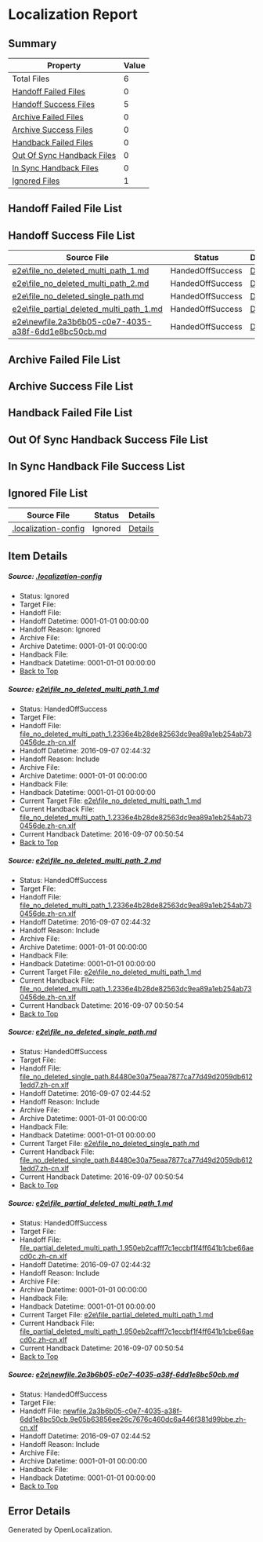 # <a name='report-top'></a> Localization Report

## Summary
 Property | Value 
 -------- | ----- 
 Total Files | 6
[ Handoff Failed Files ](#handoff-failed-list)| 0
[ Handoff Success Files ](#handoff-success-list)| 5
[ Archive Failed Files ](#archive-failed-list)| 0
[ Archive Success Files ](#archive-success-list)| 0
[ Handback Failed Files ](#handback-failed-list)| 0
[ Out Of Sync Handback Files ](#outofsync-handback-success-list)| 0
[ In Sync Handback Files ](#insync-handback-success-list)| 0
[ Ignored Files ](#ignored-list)| 1

## <a name='handoff-failed-list'></a> Handoff Failed File List

## <a name='handoff-success-list'></a> Handoff Success File List
 Source File | Status | Details 
 ----------- | ------ | ------- 
 [e2e\file_no_deleted_multi_path_1.md](https://github.com/OpenLocalizationTestOrg/ol-test0/blob/4b3027ca9e612ed6324012ac998ed5bd5a5909ac/e2e/file_no_deleted_multi_path_1.md) | HandedOffSuccess | [Details](#459f4290b2f010babb7beeefcc86f01fad4fb2c31)
 [e2e\file_no_deleted_multi_path_2.md](https://github.com/OpenLocalizationTestOrg/ol-test0/blob/76e4ca7b283335e24d61bfbcce24d139151701db/e2e/file_no_deleted_multi_path_2.md) | HandedOffSuccess | [Details](#459f4290b2f010babb7beeefcc86f01fad4fb2c32)
 [e2e\file_no_deleted_single_path.md](https://github.com/OpenLocalizationTestOrg/ol-test0/blob/76e4ca7b283335e24d61bfbcce24d139151701db/e2e/file_no_deleted_single_path.md) | HandedOffSuccess | [Details](#e5c6e309b28be05891e40a69a50b26c069b2d6693)
 [e2e\file_partial_deleted_multi_path_1.md](https://github.com/OpenLocalizationTestOrg/ol-test0/blob/4b3027ca9e612ed6324012ac998ed5bd5a5909ac/e2e/file_partial_deleted_multi_path_1.md) | HandedOffSuccess | [Details](#af2c5757bbc9aed18cc0c63a7d1f814b2849479c4)
 [e2e\newfile.2a3b6b05-c0e7-4035-a38f-6dd1e8bc50cb.md](https://github.com/OpenLocalizationTestOrg/ol-test0/blob/76e4ca7b283335e24d61bfbcce24d139151701db/e2e/newfile.2a3b6b05-c0e7-4035-a38f-6dd1e8bc50cb.md) | HandedOffSuccess | [Details](#1732d70165754a53e009dca2c449a35c5be813715)

## <a name='archive-failed-list'></a> Archive Failed File List

## <a name='archive-success-list'></a> Archive Success File List

## <a name='handback-failed-list'></a> Handback Failed File List

## <a name='outofsync-handback-success-list'></a> Out Of Sync Handback Success File List

## <a name='insync-handback-success-list'></a> In Sync Handback File Success List

## <a name='ignored-list'></a> Ignored File List
 Source File | Status | Details 
 ----------- | ------ | ------- 
 [.localization-config](https://github.com/OpenLocalizationTestOrg/ol-test0/blob/76e4ca7b283335e24d61bfbcce24d139151701db/.localization-config) | Ignored | [Details](#3d4f252ac210baf56311d7e97dcc2db10974dbd20)

## Item Details
##### <a name='3d4f252ac210baf56311d7e97dcc2db10974dbd20'></a> Source: [.localization-config](https://github.com/OpenLocalizationTestOrg/ol-test0/blob/76e4ca7b283335e24d61bfbcce24d139151701db/.localization-config)
* Status: Ignored
* Target File: 
* Handoff File: 
* Handoff Datetime: 0001-01-01 00:00:00
* Handoff Reason: Ignored
* Archive File: 
* Archive Datetime: 0001-01-01 00:00:00
* Handback File: 
* Handback Datetime: 0001-01-01 00:00:00
* [Back to Top](#report-top)

##### <a name='459f4290b2f010babb7beeefcc86f01fad4fb2c31'></a> Source: [e2e\file_no_deleted_multi_path_1.md](https://github.com/OpenLocalizationTestOrg/ol-test0/blob/4b3027ca9e612ed6324012ac998ed5bd5a5909ac/e2e/file_no_deleted_multi_path_1.md)
* Status: HandedOffSuccess
* Target File: 
* Handoff File: [file_no_deleted_multi_path_1.2336e4b28de82563dc9ea89a1eb254ab730456de.zh-cn.xlf](https://github.com/OpenLocalizationTestOrg/ol-test0-handoff/blob/d4b702c2568ca927ca937159923393cba53ce1d7/ol-handoff/OpenLocalizationTestOrg/ol-test0-zhcn/ci/mt/file_no_deleted_multi_path_1.2336e4b28de82563dc9ea89a1eb254ab730456de.zh-cn.xlf)
* Handoff Datetime: 2016-09-07 02:44:32
* Handoff Reason: Include
* Archive File: 
* Archive Datetime: 0001-01-01 00:00:00
* Handback File: 
* Handback Datetime: 0001-01-01 00:00:00
* Current Target File: [e2e\file_no_deleted_multi_path_1.md](https://github.com/OpenLocalizationTestOrg/ol-test0-zhcn/blob/a43ad35aee65f8b50d127479f4a6fd81221b7a6e/e2e/file_no_deleted_multi_path_1.md)
* Current Handback File: [file_no_deleted_multi_path_1.2336e4b28de82563dc9ea89a1eb254ab730456de.zh-cn.xlf](https://github.com/OpenLocalizationTestOrg/ol-test0-handback/blob/451f746e55c3bdb636a78d7f82712957f3f51be1/ol-handback/OpenLocalizationTestOrg/ol-test0-zhcn/ci/mt/file_no_deleted_multi_path_1.2336e4b28de82563dc9ea89a1eb254ab730456de.zh-cn.xlf)
* Current Handback Datetime: 2016-09-07 00:50:54
* [Back to Top](#report-top)

##### <a name='459f4290b2f010babb7beeefcc86f01fad4fb2c32'></a> Source: [e2e\file_no_deleted_multi_path_2.md](https://github.com/OpenLocalizationTestOrg/ol-test0/blob/76e4ca7b283335e24d61bfbcce24d139151701db/e2e/file_no_deleted_multi_path_2.md)
* Status: HandedOffSuccess
* Target File: 
* Handoff File: [file_no_deleted_multi_path_1.2336e4b28de82563dc9ea89a1eb254ab730456de.zh-cn.xlf](https://github.com/OpenLocalizationTestOrg/ol-test0-handoff/blob/d4b702c2568ca927ca937159923393cba53ce1d7/ol-handoff/OpenLocalizationTestOrg/ol-test0-zhcn/ci/mt/file_no_deleted_multi_path_1.2336e4b28de82563dc9ea89a1eb254ab730456de.zh-cn.xlf)
* Handoff Datetime: 2016-09-07 02:44:32
* Handoff Reason: Include
* Archive File: 
* Archive Datetime: 0001-01-01 00:00:00
* Handback File: 
* Handback Datetime: 0001-01-01 00:00:00
* Current Target File: [e2e\file_no_deleted_multi_path_1.md](https://github.com/OpenLocalizationTestOrg/ol-test0-zhcn/blob/a43ad35aee65f8b50d127479f4a6fd81221b7a6e/e2e/file_no_deleted_multi_path_1.md)
* Current Handback File: [file_no_deleted_multi_path_1.2336e4b28de82563dc9ea89a1eb254ab730456de.zh-cn.xlf](https://github.com/OpenLocalizationTestOrg/ol-test0-handback/blob/451f746e55c3bdb636a78d7f82712957f3f51be1/ol-handback/OpenLocalizationTestOrg/ol-test0-zhcn/ci/mt/file_no_deleted_multi_path_1.2336e4b28de82563dc9ea89a1eb254ab730456de.zh-cn.xlf)
* Current Handback Datetime: 2016-09-07 00:50:54
* [Back to Top](#report-top)

##### <a name='e5c6e309b28be05891e40a69a50b26c069b2d6693'></a> Source: [e2e\file_no_deleted_single_path.md](https://github.com/OpenLocalizationTestOrg/ol-test0/blob/76e4ca7b283335e24d61bfbcce24d139151701db/e2e/file_no_deleted_single_path.md)
* Status: HandedOffSuccess
* Target File: 
* Handoff File: [file_no_deleted_single_path.84480e30a75eaa7877ca77d49d2059db6121edd7.zh-cn.xlf](https://github.com/OpenLocalizationTestOrg/ol-test0-handoff/blob/f70a3f82bf85e0d3cfbdcf1caf34d47345624f7b/ol-handoff/OpenLocalizationTestOrg/ol-test0-zhcn/ci/mt/file_no_deleted_single_path.84480e30a75eaa7877ca77d49d2059db6121edd7.zh-cn.xlf)
* Handoff Datetime: 2016-09-07 02:44:52
* Handoff Reason: Include
* Archive File: 
* Archive Datetime: 0001-01-01 00:00:00
* Handback File: 
* Handback Datetime: 0001-01-01 00:00:00
* Current Target File: [e2e\file_no_deleted_single_path.md](https://github.com/OpenLocalizationTestOrg/ol-test0-zhcn/blob/a43ad35aee65f8b50d127479f4a6fd81221b7a6e/e2e/file_no_deleted_single_path.md)
* Current Handback File: [file_no_deleted_single_path.84480e30a75eaa7877ca77d49d2059db6121edd7.zh-cn.xlf](https://github.com/OpenLocalizationTestOrg/ol-test0-handback/blob/451f746e55c3bdb636a78d7f82712957f3f51be1/ol-handback/OpenLocalizationTestOrg/ol-test0-zhcn/ci/mt/file_no_deleted_single_path.84480e30a75eaa7877ca77d49d2059db6121edd7.zh-cn.xlf)
* Current Handback Datetime: 2016-09-07 00:50:54
* [Back to Top](#report-top)

##### <a name='af2c5757bbc9aed18cc0c63a7d1f814b2849479c4'></a> Source: [e2e\file_partial_deleted_multi_path_1.md](https://github.com/OpenLocalizationTestOrg/ol-test0/blob/4b3027ca9e612ed6324012ac998ed5bd5a5909ac/e2e/file_partial_deleted_multi_path_1.md)
* Status: HandedOffSuccess
* Target File: 
* Handoff File: [file_partial_deleted_multi_path_1.950eb2cafff7c1eccbf1f4ff641b1cbe66aecd0c.zh-cn.xlf](https://github.com/OpenLocalizationTestOrg/ol-test0-handoff/blob/d4b702c2568ca927ca937159923393cba53ce1d7/ol-handoff/OpenLocalizationTestOrg/ol-test0-zhcn/ci/mt/file_partial_deleted_multi_path_1.950eb2cafff7c1eccbf1f4ff641b1cbe66aecd0c.zh-cn.xlf)
* Handoff Datetime: 2016-09-07 02:44:32
* Handoff Reason: Include
* Archive File: 
* Archive Datetime: 0001-01-01 00:00:00
* Handback File: 
* Handback Datetime: 0001-01-01 00:00:00
* Current Target File: [e2e\file_partial_deleted_multi_path_1.md](https://github.com/OpenLocalizationTestOrg/ol-test0-zhcn/blob/a43ad35aee65f8b50d127479f4a6fd81221b7a6e/e2e/file_partial_deleted_multi_path_1.md)
* Current Handback File: [file_partial_deleted_multi_path_1.950eb2cafff7c1eccbf1f4ff641b1cbe66aecd0c.zh-cn.xlf](https://github.com/OpenLocalizationTestOrg/ol-test0-handback/blob/451f746e55c3bdb636a78d7f82712957f3f51be1/ol-handback/OpenLocalizationTestOrg/ol-test0-zhcn/ci/mt/file_partial_deleted_multi_path_1.950eb2cafff7c1eccbf1f4ff641b1cbe66aecd0c.zh-cn.xlf)
* Current Handback Datetime: 2016-09-07 00:50:54
* [Back to Top](#report-top)

##### <a name='1732d70165754a53e009dca2c449a35c5be813715'></a> Source: [e2e\newfile.2a3b6b05-c0e7-4035-a38f-6dd1e8bc50cb.md](https://github.com/OpenLocalizationTestOrg/ol-test0/blob/76e4ca7b283335e24d61bfbcce24d139151701db/e2e/newfile.2a3b6b05-c0e7-4035-a38f-6dd1e8bc50cb.md)
* Status: HandedOffSuccess
* Target File: 
* Handoff File: [newfile.2a3b6b05-c0e7-4035-a38f-6dd1e8bc50cb.9e05b63856ee26c7676c460dc6a446f381d99bbe.zh-cn.xlf](https://github.com/OpenLocalizationTestOrg/ol-test0-handoff/blob/f70a3f82bf85e0d3cfbdcf1caf34d47345624f7b/ol-handoff/OpenLocalizationTestOrg/ol-test0-zhcn/ci/mt/newfile.2a3b6b05-c0e7-4035-a38f-6dd1e8bc50cb.9e05b63856ee26c7676c460dc6a446f381d99bbe.zh-cn.xlf)
* Handoff Datetime: 2016-09-07 02:44:52
* Handoff Reason: Include
* Archive File: 
* Archive Datetime: 0001-01-01 00:00:00
* Handback File: 
* Handback Datetime: 0001-01-01 00:00:00
* [Back to Top](#report-top)


## Error Details

Generated by OpenLocalization.
